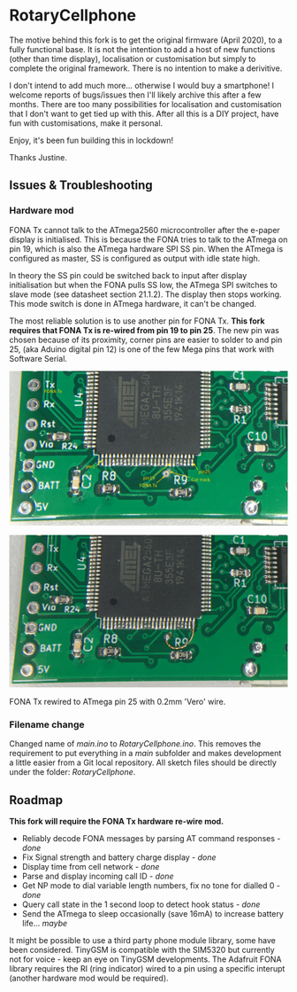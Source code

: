 # RotaryCellphone
The motive behind this fork is to get the original firmware (April 2020), to a fully functional base. It is not the intention to add a host of new functions (other than time display), localisation or customisation but simply to complete the original framework. There is no intention to make a derivitive.

I don't intend to add much more... otherwise I would buy a smartphone! I welcome reports of bugs/issues then I'll likely archive this after a few months. There are too many possibilities for localisation and customisation that I don't want to get tied up with this. After all this is a DIY project, have fun with customisations, make it personal.

Enjoy, it's been fun building this in lockdown!

Thanks Justine.

## Issues & Troubleshooting
### Hardware mod
FONA Tx cannot talk to the ATmega2560 microcontroller after the e-paper display is initialised. This is because the FONA tries to talk to the ATmega on pin 19, which is also the ATmega hardware SPI SS pin. When the ATmega is configured as master, SS is configured as output with idle state high.

In theory the SS pin could be switched back to input after display initialisation but when the FONA pulls SS low, the ATmega SPI switches to slave mode (see datasheet section 21.1.2). The display then stops working. This mode switch is done in ATmega hardware, it can't be changed.

The most reliable solution is to use another pin for FONA Tx. **This fork requires that FONA Tx is re-wired from pin 19 to pin 25**. The new pin was chosen because of its proximity, corner pins are easier to solder to and pin 25, (aka Aduino digital pin 12) is one of the few Mega pins that work with Software Serial.

![Preparing the via](images/hwmod_part1.jpg "Cut the track and prepare the via as a solder pad")

![Re-wire FONA Tx](images/hwmod_part2.jpg "Re-wiring FONA Tx with 0.2mm 'Vero' wire")

FONA Tx rewired to ATmega pin 25 with 0.2mm 'Vero' wire.

### Filename change
Changed name of *main.ino* to *RotaryCellphone.ino*. This removes the requirement to put everything in a *main* subfolder and makes development a little easier from a Git local repository. All sketch files should be directly under the folder: *RotaryCellphone*.

## Roadmap
**This fork will require the FONA Tx hardware re-wire mod.**

- Reliably decode FONA messages by parsing AT command responses - *done*
- Fix Signal strength and battery charge display - *done*
- Display time from cell network - *done*
- Parse and display incoming call ID - *done*
- Get NP mode to dial variable length numbers, fix no tone for dialled 0 - *done*
- Query call state in the 1 second loop to detect hook status - *done*
- Send the ATmega to sleep occasionally (save 16mA) to increase battery life... *maybe*

It might be possible to use a third party phone module library, some have been considered. TinyGSM is compatible with the SIM5320 but currently not for voice - keep an eye on TinyGSM developments. The Adafruit FONA library requires the RI (ring indicator) wired to a pin using a specific interupt (another hardware mod would be required).
